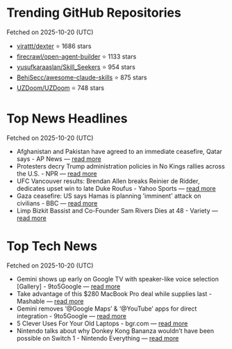 # Trending GitHub Repositories
Fetched on 2025-10-20 (UTC)

- [virattt/dexter](https://github.com/virattt/dexter) ⭐ 1686 stars
- [firecrawl/open-agent-builder](https://github.com/firecrawl/open-agent-builder) ⭐ 1133 stars
- [yusufkaraaslan/Skill_Seekers](https://github.com/yusufkaraaslan/Skill_Seekers) ⭐ 954 stars
- [BehiSecc/awesome-claude-skills](https://github.com/BehiSecc/awesome-claude-skills) ⭐ 875 stars
- [UZDoom/UZDoom](https://github.com/UZDoom/UZDoom) ⭐ 748 stars

# Top News Headlines
Fetched on 2025-10-20 (UTC)
- Afghanistan and Pakistan have agreed to an immediate ceasefire, Qatar says - AP News — [read more](https://apnews.com/article/afghanistan-pakistan-cricket-border-fighting-232bb8c59918af77a92b6d16e4adb52b)
- Protesters decry Trump administration policies in No Kings rallies across the U.S. - NPR — [read more](https://www.npr.org/2025/10/18/nx-s1-5577977/no-kings-protests-trump-marches)
- UFC Vancouver results: Brendan Allen breaks Reinier de Ridder, dedicates upset win to late Duke Roufus - Yahoo Sports — [read more](https://sports.yahoo.com/mma/breaking-news/live/ufc-vancouver-live-updates-reinier-de-ridder-vs-brendan-allen-results-round-by-round-analysis-highlights-060020377.html)
- Gaza ceasefire: US says Hamas is planning 'imminent' attack on civilians - BBC — [read more](https://www.bbc.com/news/articles/cm2elr16jjqo)
- Limp Bizkit Bassist and Co-Founder Sam Rivers Dies at 48 - Variety — [read more](https://variety.com/2025/music/news/limp-bizkit-co-founder-bassist-sam-rivers-dead-1236556317/)

# Top Tech News
Fetched on 2025-10-20 (UTC)
- Gemini shows up early on Google TV with speaker-like voice selection [Gallery] - 9to5Google — [read more](http://9to5google.com/2025/10/18/gemini-shows-up-early-on-google-tv-with-updated-voice-selection-gallery/)
- Take advantage of this $280 MacBook Pro deal while supplies last - Mashable — [read more](https://mashable.com/article/oct-18-apple-macbook-pro-8gb-ram-512gb)
- Gemini removes ‘@Google Maps’ & ‘@YouTube’ apps for direct integration - 9to5Google — [read more](http://9to5google.com/2025/10/18/gemini-youtube-google-maps-apps/)
- 5 Clever Uses For Your Old Laptops - bgr.com — [read more](https://www.bgr.com/1995890/clever-old-laptops-uses-2025/)
- Nintendo talks about why Donkey Kong Bananza wouldn’t have been possible on Switch 1 - Nintendo Everything — [read more](https://nintendoeverything.com/nintendo-talks-about-why-donkey-kong-bananza-wouldnt-have-been-possible-on-switch-1/)
